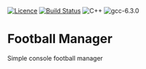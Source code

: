 [![Licence](https://img.shields.io/badge/license-GPL_3-green.svg?dummy)](https://raw.githubusercontent.com/DomainDrivenConsulting/dogen/master/LICENCE)
[![Build Status](https://img.shields.io/travis/Niam99/FootballManager.svg?label=linux/osx)](https://travis-ci.org/Niam99/FootballManager.svg?branch=master)
![C++](https://img.shields.io/badge/std-c++14-blue.svg)
![gcc-6.3.0](https://img.shields.io/badge/GCC-6.3.0-ff69b4.svg)

# Football Manager

Simple console football manager
